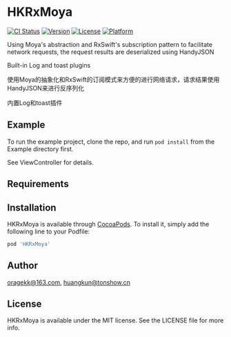 # HKRxMoya

[![CI Status](https://img.shields.io/travis/oragekk@163.com/HKRxMoya.svg?style=flat)](https://travis-ci.org/oragekk@163.com/HKRxMoya)
[![Version](https://img.shields.io/cocoapods/v/HKRxMoya.svg?style=flat)](https://cocoapods.org/pods/HKRxMoya)
[![License](https://img.shields.io/cocoapods/l/HKRxMoya.svg?style=flat)](https://cocoapods.org/pods/HKRxMoya)
[![Platform](https://img.shields.io/cocoapods/p/HKRxMoya.svg?style=flat)](https://cocoapods.org/pods/HKRxMoya)

Using Moya's abstraction and RxSwift's subscription pattern to facilitate network requests, the request results are deserialized using HandyJSON

Built-in Log and toast plugins

使用Moya的抽象化和RxSwift的订阅模式来方便的进行网络请求，请求结果使用HandyJSON来进行反序列化

内置Log和toast插件

## Example

To run the example project, clone the repo, and run `pod install` from the Example directory first.

See ViewController for details.

## Requirements

## Installation

HKRxMoya is available through [CocoaPods](https://cocoapods.org). To install
it, simply add the following line to your Podfile:

```ruby
pod 'HKRxMoya'
```

## Author

oragekk@163.com, huangkun@tonshow.cn

## License

HKRxMoya is available under the MIT license. See the LICENSE file for more info.
